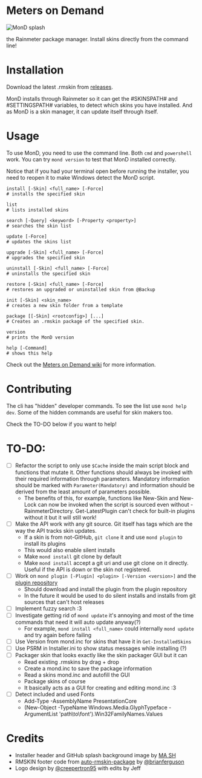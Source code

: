 # Meters on Demand

![MonD splash](https://repository-images.githubusercontent.com/601636170/25834e41-d86e-4f2a-809c-441ab80c2a8a)

the Rainmeter package manager. Install skins directly from the command line!

# Installation

Download the latest .rmskin from [releases](https://github.com/meters-on-demand/cli/releases).

MonD installs through Rainmeter so it can get the #SKINSPATH# and #SETTINGSPATH# variables, to detect which skins you have installed. And as MonD is a skin manager, it can update itself through itself.

# Usage

To use MonD, you need to use the command line. Both `cmd` and `powershell` work. You can try `mond version` to test that MonD installed correctly.

Notice that if you had your terminal open before running the installer, you need to reopen it to make Windows detect the MonD script.

```shell
install [-Skin] <full_name> [-Force]
# installs the specified skin

list
# lists installed skins

search [-Query] <keyword> [-Property <property>]
# searches the skin list

update [-Force]
# updates the skins list

upgrade [-Skin] <full_name> [-Force]
# upgrades the specified skin

uninstall [-Skin] <full_name> [-Force]
# uninstalls the specified skin

restore [-Skin] <full_name> [-Force]
# restores an upgraded or uninstalled skin from @Backup

init [-Skin] <skin_name>
# creates a new skin folder from a template

package [[-Skin] <rootconfig>] [...]
# Creates an .rmskin package of the specified skin.

version
# prints the MonD version

help [-Command]
# shows this help
```

Check out the [Meters on Demand wiki](https://docs.rainmeter.skin/) for more information.

# Contributing

The cli has "hidden" developer commands. To see the list use `mond help dev`. Some of the hidden commands are useful for skin makers too. 

Check the TO-DO below if you want to help!

# TO-DO:

- [ ] Refactor the script to only use `$Cache` inside the main script block and functions that mutate it. Other functions should always be invoked with their required information through parameters. Mandatory information should be marked with `Parameter(Mandatory)` and information should be derived from the least amount of parameters possible.
  - The benefits of this, for example, functions like New-Skin and New-Lock can now be invoked when the script is sourced even without -RainmeterDirectory. Get-LatestPlugin can't check for built-in plugins without it but it will still work!  
- [ ] Make the API work with any git source. Git itself has tags which are the way the API tracks skin updates.
  - If a skin is from not-GitHub, `git clone` it and use `mond plugin` to install its plugins
  - This would also enable silent installs
  - Make `mond install` git clone by default 
  - Make `mond install` accept a git uri and use git clone on it directly. Useful if the API is down or the skin not registered.
- [ ] Work on `mond plugin [-Plugin] <plugin> [-Version <version>]` and the [plugin repository](https://github.com/meters-on-demand/plugins)
  - Should download and install the plugin from the plugin repository
  - In the future it would be used to do silent installs and installs from git sources that can't host releases
- [ ] Implement fuzzy search :3
- [ ] Investigate getting rid of `mond update` it's annoying and most of the time commands that need it will auto update anyway(?)
  - For example, `mond install <full_name>` could internally `mond update` and try again before failing
- [ ] Use Version from mond.inc for skins that have it in `Get-InstalledSkins`
- [ ] Use PSRM in Installer.ini to show status messages while installing (?)
- [ ] Packager skin that looks exactly like the skin packager GUI but it can
  - Read existing .rmskins by drag + drop
  - Create a mond.inc to save the package information
  - Read a skins mond.inc and autofill the GUI
  - Package skins of course
  - It basically acts as a GUI for creating and editing mond.inc :3
- [ ] Detect included and used Fonts
  - Add-Type -AssemblyName PresentationCore
  - (New-Object -TypeName Windows.Media.GlyphTypeface -ArgumentList 'path\to\font').Win32FamilyNames.Values

# Credits

- Installer header and GitHub splash background image by [MA SH](https://www.artstation.com/artwork/L36yml)
- RMSKIN footer code from [auto-rmskin-package](https://github.com/brianferguson/auto-rmskin-package/blob/master/.github/workflows/release.yml) by [@brianferguson](https://github.com/brianferguson)
- Logo design by [@creepertron95](https://github.com/creepertron95) with edits by Jeff
